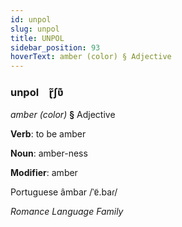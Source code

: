 ```yaml
---
id: unpol
slug: unpol
title: UNPOL
sidebar_position: 93
hoverText: amber (color) § Adjective
---
```


### unpol&emsp;<span kind="abugida">ɽ̃ʃʋ͊</span>

*amber (color)* **§** Adjective

**Verb**: to be amber

**Noun**: amber-ness

**Modifier**: amber

Portuguese âmbar /ˈɐ̃.baɾ/

*Romance Language Family*